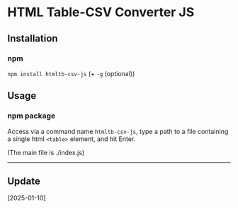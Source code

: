 # HTML Table-CSV Converter JS

## Installation

### npm

`npm install htmltb-csv-js` (+ `-g` (optional))

## Usage

### npm package

Access via a command name `htmltb-csv-js`, type a path to a file containing a single html `<table>` element, and hit Enter.

(The main file is ./index.js)

---

## Update

[2025-01-10]


